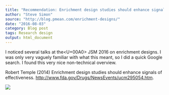 ```yaml
---
title: "Recommendation: Enrichment design studies should enhance signals of effectiveness."
author: "Steve Simon"
source: "http://blog.pmean.com/enrichment-designs/"
date: "2016-08-03"
category: Blog post
tags: Research design
output: html_document
---
```


I noticed several talks at the<U+00A0> JSM 2016 on enrichment designs. I was
only very vaguely familiar with what this meant, so I did a quick Google
search. I found this very nice non-technical overview.

<!---More--->

Robert Temple (2014) Enrichment design studies should enhance signals of
effectiveness. <http://www.fda.gov/Drugs/NewsEvents/ucm295054.htm>.

![](http://www.pmean.com/images/enrichment-designs01.png)




